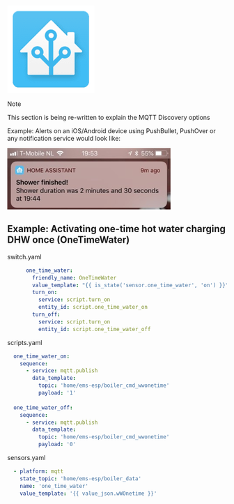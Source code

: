 ![logo](_media/logo/home-assistant.png ':size=100')

> [!NOTE]
> This section is being re-written to explain the MQTT Discovery options

Example: Alerts on an iOS/Android device using PushBullet, PushOver or any notification service would look like:

![Home Assistant iPhone notify](_media/home%20assistant/ha_notify.jpg ':size=400')



## Example: Activating one-time hot water charging DHW once (OneTimeWater) 

switch.yaml
```yaml
      one_time_water:
        friendly_name: OneTimeWater
        value_template: "{{ is_state('sensor.one_time_water', 'on') }}"
        turn_on:
          service: script.turn_on
          entity_id: script.one_time_water_on
        turn_off:
          service: script.turn_on
          entity_id: script.one_time_water_off
```

scripts.yaml
```yaml
  one_time_water_on:
    sequence:
      - service: mqtt.publish
        data_template:
          topic: 'home/ems-esp/boiler_cmd_wwonetime'
          payload: '1'
          
  one_time_water_off:
    sequence:
      - service: mqtt.publish
        data_template:
          topic: 'home/ems-esp/boiler_cmd_wwonetime'
          payload: '0'
```

sensors.yaml
```yaml
  - platform: mqtt
    state_topic: 'home/ems-esp/boiler_data'
    name: 'one_time_water'
    value_template: '{{ value_json.wWOnetime }}'
```
